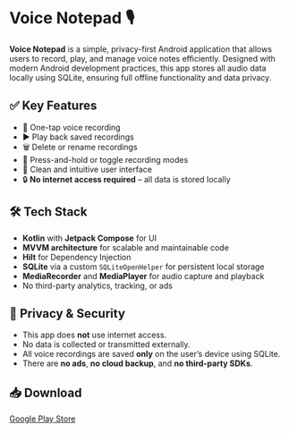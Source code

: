 # Voice Notepad 🎙️

**Voice Notepad** is a simple, privacy-first Android application that allows users to record, play, and manage voice notes efficiently. Designed with modern Android development practices, this app stores all audio data locally using SQLite, ensuring full offline functionality and data privacy.

## ✅ Key Features

- 🎤 One-tap voice recording
- ▶️ Play back saved recordings
- 🗑️ Delete or rename recordings
- 🔘 Press-and-hold or toggle recording modes
- 🌙 Clean and intuitive user interface
- 🔒 **No internet access required** – all data is stored locally

## 🛠️ Tech Stack

- **Kotlin** with **Jetpack Compose** for UI
- **MVVM architecture** for scalable and maintainable code
- **Hilt** for Dependency Injection
- **SQLite** via a custom `SQLiteOpenHelper` for persistent local storage
- **MediaRecorder** and **MediaPlayer** for audio capture and playback
- No third-party analytics, tracking, or ads

## 🔐 Privacy & Security

- This app does **not** use internet access.
- No data is collected or transmitted externally.
- All voice recordings are saved **only** on the user’s device using SQLite.
- There are **no ads**, **no cloud backup**, and **no third-party SDKs**.


## 📥 Download

[Google Play Store](https://play.google.com/store/apps/details?id=com.agilefalcon.voicenotepad) 




